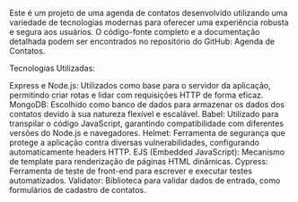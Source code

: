 Este é um projeto de uma agenda de contatos desenvolvido utilizando uma variedade de tecnologias modernas para oferecer uma experiência robusta e segura aos usuários. O código-fonte completo e a documentação detalhada podem ser encontrados no repositório do GitHub: Agenda de Contatos.

Tecnologias Utilizadas:

Express e Node.js: Utilizados como base para o servidor da aplicação, permitindo criar rotas e lidar com requisições HTTP de forma eficaz.
MongoDB: Escolhido como banco de dados para armazenar os dados dos contatos devido à sua natureza flexível e escalável.
Babel: Utilizado para transpilar o código JavaScript, garantindo compatibilidade com diferentes versões do Node.js e navegadores.
Helmet: Ferramenta de segurança que protege a aplicação contra diversas vulnerabilidades, configurando automaticamente headers HTTP.
EJS (Embedded JavaScript): Mecanismo de template para renderização de páginas HTML dinâmicas.
Cypress: Ferramenta de teste de front-end para escrever e executar testes automatizados.
Validator: Biblioteca para validar dados de entrada, como formulários de cadastro de contatos.

